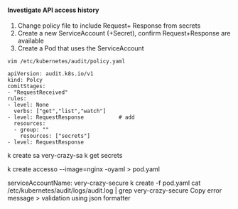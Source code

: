 #### Investigate API access history

1. Change policy file to include Request+ Response from secrets
2. Create a new ServiceAccount (+Secret), confirm Request+Response are available
3. Create a Pod that uses the ServiceAccount

`vim /etc/kubernetes/audit/policy.yaml`

```
apiVersion: audit.k8s.io/v1
kind: Polcy
comitStages:
- "RequestReceived"
rules:
- level: None
  verbs: ["get","list","watch"]
- level: RequestResponse           # add
  resources:
  - group: ""
    resources: ["secrets"]
- level: RequestResponse
```

k create sa very-crazy-sa
k get secrets

k create accesso --image=nginx -oyaml > pod.yaml

<!-- Add service account -->

serviceAccountName: very-crazy-secure
k create -f pod.yaml
cat /etc/kubernetes/audit/logs/audit.log | grep very-crazy-secure
Copy error message > validation using json formatter

